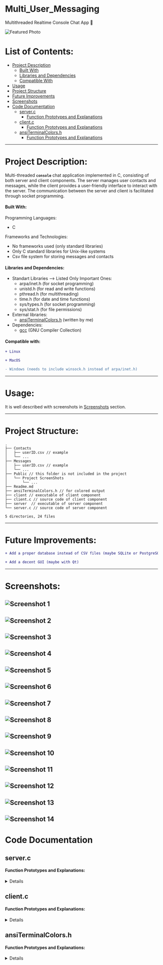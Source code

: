 # Multi_User_Messaging 
 Multithreaded Realtime Console Chat App 💬
 
![Featured Photo](./Public/Project%20ScreenShots/12.png)

# List of Contents:
- [Project Description](#project-description)
   - [Built With](#built-with)
   - [Libraries and Dependencies](#libraries-and-dependencies)
   - [Compatible With](#compatible-with)
- [Usage](#usage)
- [Project Structure](#project-structure)
- [Future Improvements](#future-improvements)
- [Screenshots](#screenshots)
- [Code Documentation](#code-documentation)
  - [server.c](#serverc)
    - [Function Prototypes and Explanations](#function-prototypes-and-explanations)
  - [client.c](#clientc)
    - [Function Prototypes and Explanations](#function-prototypes-and-explanations-1)
   - [ansiTerminalColors.h](#ansiterminalcolorsh)
      - [Function Prototypes and Explanations](#function-prototypes-and-explanations-2)

---
# Project Description:
Multi-threaded **`console`** chat application implemented in C, consisting of both server and client components. The server manages user contacts and messages, while the client provides a user-friendly interface to interact with the server. The communication between the server and client is facilitated through socket programming.

#### Built With:

Programming Languages:
- C

Frameworks and Technologies:
- No frameworks used (only standard libraries)
- Only C standard libraries for Unix-like systems
- Csv file system for storing messages and contacts


#### Libraries and Dependencies:

- Standart Libraries --> Listed Only Important Ones:
   - arpa/inet.h (for socket programming)
   - unistd.h (for read and write functions)
   - pthread.h (for multithreading)
   - time.h (for date and time functions)
   - sys/types.h (for socket programming)
   - sys/stat.h (for file permissions)
- External libraries:
   - [ansiTerminalColors.h](./ansiTerminalColors.h) (written by me)
- Dependencies:
   - [gcc](https://gcc.gnu.org/) (GNU Compiler Collection)

#### Compatible with:
```diff
+ Linux

+ MacOS

- Windows (needs to include winsock.h instead of arpa/inet.h)
```

---

# Usage:
It is well described with screenshots in [Screenshots](#screenshots) section.

---

# Project Structure:

```console
.
├── Contacts
│   ├── userID.csv // example
│   └── ...
├── Messages
│   ├── userID.csv // example
│   └── ...
├── Public // this folder is not included in the project
│   └── Project ScreenShots
│       └── ...
├── Readme.md
├── ansiTerminalColors.h // for colored output
├── client // executable of client component
├── client.c // source code of client component
├── server  // executable of server component
└── server.c // source code of server component

5 directories, 24 files
```

---

# Future Improvements:
```diff
+ Add a proper database instead of CSV files (maybe SQLite or PostgreSQL)

+ Add a decent GUI (maybe with Qt)
```

---

# Screenshots:

![Screenshot 1](./Public/Project%20ScreenShots/0.png)
---
![Screenshot 2](./Public/Project%20ScreenShots/1.png)
---
![Screenshot 3](./Public/Project%20ScreenShots/2.png)
---
![Screenshot 4](./Public/Project%20ScreenShots/3.png)
---
![Screenshot 5](./Public/Project%20ScreenShots/4.png)
---
![Screenshot 6](./Public/Project%20ScreenShots/5.png)
---
![Screenshot 7](./Public/Project%20ScreenShots/6.png)
---
![Screenshot 8](./Public/Project%20ScreenShots/7.png)
---
![Screenshot 9](./Public/Project%20ScreenShots/8.png)
---
![Screenshot 10](./Public/Project%20ScreenShots/9.png)
---
![Screenshot 11](./Public/Project%20ScreenShots/10.png)
---
![Screenshot 12](./Public/Project%20ScreenShots/11.png)
---
![Screenshot 13](./Public/Project%20ScreenShots/12.png)
---
![Screenshot 14](./Public/Project%20ScreenShots/13.png)
---

# Code Documentation

## server.c

#### Function Prototypes and Explanations:

<details>
---

1. Handler function for each client thread

   ```c 
   void *handleClient(void *arg)
   ```
   This function runs in a separate thread for each connected client. It handles incoming messages from the client, interprets user input, and performs corresponding actions.

   |  |  |
   | - | - |
   | Input | void *arg (client socket) |
   | Output | None |

---

2. Getter function for the current date and time

   ```c 
   Date getCurrentDateAndTime()
   ```
   This function retrieves the current date and time and returns it as a `Date` structure.

   |  |  |
   | - | - |
   | Input | None |
   | Output | Date (structure) |

---

3. Response function for listing contacts

   ```c 
   void listContacts(char *userID, int client_socket)
   ```
   This function reads the user's contacts from a CSV file and sends them to the client.

   |  |  |
   | - | - |
   | Input | char *userID, int client_socket |
   | Output | Sends a list of contacts to the client |

---

4. Response function for listing messages from a user

   ```c 
   void listMessagesFromUser(char *userID, Message message, int client_socket)
   ```
   This function reads messages from a CSV file, filters them based on the specified user, and sends the result to the client.

   |  |  |
   | - | - |
   | Input | char *userID, Message message, int client_socket |
   | Output | Sends messages from a specified user to the client |

---

5. Response function for deleting a message

   ```c 
   void deleteMessage(char *userID, Message message, int client_socket)
   ```
   This function deletes a specified message from the user's message history and sends a confirmation or error message to the client.

   |  |  |
   | - | - |
   | Input | char *userID, Message message, int client_socket |
   | Output | Sends a confirmation or error message to the client |

---

6. Response function for adding a user

   ```c 
   void addUser(char *userID, Message message, int client_socket)
   ```
   This function adds a user to the contact list and sends a confirmation message to the client.

   |  |  |
   | - | - |
   | Input | char *userID, Message message, int client_socket |
   | Output | Sends a confirmation message to the client |

---

7. Response function for deleting a user

   ```c 
   void deleteUser(char *userID, Message message, int client_socket)
   ```
   This function deletes a specified user from the contact list and sends a confirmation or error message to the client.

   |  |  |
   | - | - |
   | Input | char *userID, Message message, int client_socket |
   | Output | Sends a confirmation or error message to the client |

---

8. Response function for sending a message

   ```c 
   void sendMessage(char *userID, Message message, int client_socket)
   ```
   This function sends a message from the user to another user, updating the recipient's message history.

   |  |  |
   | - | - |
   | Input | char *userID, Message message, int client_socket |
   | Output | Sends a confirmation message to the client |

---

9. Response function for checking messages

   ```c 
   void checkMessages(char *userID, int client_socket)
   ```
   This function reads the user's messages from a CSV file and sends them to the client.

   |  |  |
   | - | - |
   | Input | char *userID, int client_socket |
   | Output | Sends a list of messages to the client |

---

10. Function for sorting messages in a CSV file

    ```c 
    void sortTheCSVFileAccordingToDate(char *messagesCSVPath)
    ```
    This function sorts the messages in a CSV file based on their dates.

    |  |  |
    | - | - |
    | Input | char *messagesCSVPath |
    | Output | None |

---

11. Function for comparing two dates

    ```c 
    int compareDates(const Date *date1, const Date *date2)
    ```
    This function compares two date structures and returns the result.

    |  |  |
    | - | - |
    | Input | const Date *date1, const Date *date2 |
    | Output | Returns an integer (comparison result) |

---

12. Function for creating CSV files if they don't exist

    ```c 
    void createCSVIfNotExists(char *userID)
    ```
    This function creates contacts and messages CSV files if they don't exist for the given user.

    |  |  |
    | - | - |
    | Input | char *userID |
    | Output | None |

---

</details>

## client.c

#### Function Prototypes and Explanations:

<details>

1. Function for displaying the menu

   ```c 
   void displayMenu()
   ```
   This function displays the menu options for the user.

   |  |  |
   | - | - |
   | Input | None |
   | Output | None |

---

2. Request function for sending a message to the server

   ```c 
   void sendMessageToServer(int client_socket, char *userID)
   ```
   This function takes user input for sending a message, constructs a `Message` structure, and sends it to the server.

   |  |  |
   | - | - |
   | Input | int client_socket, char *userID |
   | Output | Sends a message to the server |

---

3. Request function for receiving messages from the server

   ```c 
   void receiveMessagesFromServer(int client_socket, char *userID)
   ```
   This function receives and displays messages from the server.

   |  |  |
   | - | - |
   | Input | int client_socket, char *userID |
   | Output | Displays messages received from the server |

---

4. Request function for adding a user to the contacts list

   ```c 
   void addUserToContacts(int client_socket, char *userID)
   ```
   This function takes user input for adding a contact, constructs a `Message` structure, and sends it to the server.

   |  |  |
   | - | - |
   | Input | int client_socket, char *userID |
   | Output | Adds a user to the contacts list |

---

5. Request function for deleting a user from the contacts list

   ```c 
   void deleteUserFromContacts(int client_socket, char *userID)
   ```
   This function takes user input for deleting a contact, constructs a `Message` structure, and sends it to the server.

   |  |  |
   | - | - |
   | Input | int client_socket, char *userID |
   | Output | Deletes a user from the contacts list |

---

6. Request function for displaying the list of contacts

   ```c 
   void displayContacts(int client_socket, char *userID)
   ```
   This function requests and displays the list of contacts from the server.

   |  |  |
   | - | - |
   | Input | int client_socket, char *userID |
   | Output | Displays the list of contacts |

---

7. Request function for displaying messages from a specified user

   ```c 
   void displayMessagesFromUser(int client_socket, char *userID)
   ```
   This function takes user input for a specified user, constructs a `Message` structure, sends it to the server, and displays the response.

   |  |  |
   | - | - |
   | Input | int client_socket, char *userID |
   | Output | Displays messages from a specified user |

---

8. Request function for deleting a message from a specified user

   ```c 
   void deleteMessageFromUser(int client_socket, char *userID)
   ```
   This function takes user input for a specified user and message, constructs a `Message` structure, sends it to the server, and displays the response.

   |  |  |
   | - | - |
   | Input | int client_socket, char *userID |
   | Output | Deletes a message from a specified user |

---

9. Function for clearing the console screen

   ```c 
   void clearScreen()
   ```
   This function clears the console screen.

   |  |  |
   | - | - |
   | Input | None |
   | Output | None |

---
</details>

## ansiTerminalColors.h

#### Function Prototypes and Explanations:

<details>

0. Macro function for printing colored text to the console

   ```c 
   // XXX is the color name
   #define LogXXX(x) printf(ANSI_COLOR_XXX x ANSI_COLOR_RESET)
   ```
   This function prints colored text to the console.

   |  |  |
   | - | - |
   | Input | char *text, char *color |
   | Output | None |

---
</details>